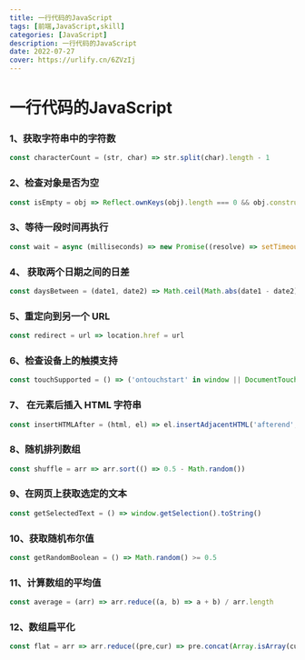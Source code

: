 ```yaml
---
title: 一行代码的JavaScript
tags: [前端,JavaScript,skill]
categories: [JavaScript]
description: 一行代码的JavaScript
date: 2022-07-27
cover: https://urlify.cn/6ZVzIj
---
```


# 一行代码的JavaScript

### 1、获取字符串中的字符数

~~~js
const characterCount = (str, char) => str.split(char).length - 1
~~~

### 2、检查对象是否为空

~~~js
const isEmpty = obj => Reflect.ownKeys(obj).length === 0 && obj.constructor === Object
~~~

### 3、等待一段时间再执行

~~~js
const wait = async (milliseconds) => new Promise((resolve) => setTimeout(resolve, milliseconds));
~~~

### 4、 获取两个日期之间的日差

~~~js
const daysBetween = (date1, date2) => Math.ceil(Math.abs(date1 - date2) / (1000 * 60 * 60 * 24))
~~~

### 5、重定向到另一个 URL

~~~js
const redirect = url => location.href = url
~~~

### 6、检查设备上的触摸支持
~~~js
const touchSupported = () => ('ontouchstart' in window || DocumentTouch && document instanceof DocumentTouch)
~~~

### 7、 在元素后插入 HTML 字符串

~~~js
const insertHTMLAfter = (html, el) => el.insertAdjacentHTML('afterend', html)
~~~

### 8、随机排列数组

~~~js
const shuffle = arr => arr.sort(() => 0.5 - Math.random())
~~~

### 9、在网页上获取选定的文本

~~~js
const getSelectedText = () => window.getSelection().toString()
~~~

### 10、获取随机布尔值

~~~js
const getRandomBoolean = () => Math.random() >= 0.5
~~~

### 11、计算数组的平均值

~~~js
const average = (arr) => arr.reduce((a, b) => a + b) / arr.length
~~~


### 12、数组扁平化

~~~js
const flat = arr => arr.reduce((pre,cur) => pre.concat(Array.isArray(cur)? flat(cur): cur), [])
~~~